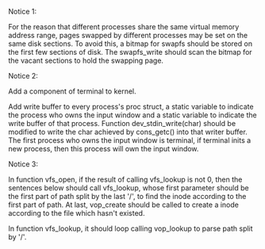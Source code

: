Notice 1:

For the reason that different processes share the same virtual memory address range, pages swapped by different processes may be set on the same disk sections. To avoid this, a bitmap for swapfs should be stored on the first few sections of disk. The swapfs_write should scan the bitmap for the vacant sections to hold the swapping page.

Notice 2:

Add a component of terminal to kernel.

Add write buffer to every process's proc struct, a static variable to indicate the process who owns the input window and a static variable to indicate the write buffer of that process. Function dev_stdin_write(char) should be modified to write the char achieved by cons_getc() into that writer buffer. The first process who owns the input window is terminal, if terminal inits a new process, then this process will own the input window.

Notice 3:

In function vfs_open, if the result of calling vfs_lookup is not 0, then the sentences below should call vfs_lookup, whose first parameter should be the first part of path split by the last '/', to find the inode according to the first part of path. At last, vop_create should be called to create a inode according to the file which hasn't existed.

In function vfs_lookup, it should loop calling vop_lookup to parse path split by '/'.